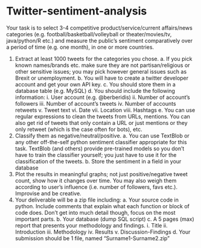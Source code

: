 # Twitter-sentiment-analysis
Your task is to select 3-4 competitive product/service/current affairs/news categories (e.g. football/basketball/volleyball or theater/movies/tv, java/python/R etc.) and measure the public’s sentiment comparatively over a period of time (e.g. one month), in one or more countries.

1. Extract at least 1000 tweets for the categories you chose.
a. If you pick known names/brands etc. make sure they are not partisan/religious or other
sensitive issues; you may pick however general issues such as Brexit or unemployment.
b. You will have to create a twitter developer account and get your own API key.
c. You should store them in a database table (e.g. MySQL)
d. You should include the following information:
i. User account (e.g. @berberidis)
ii. Number of account’s followers
iii. Number of account’s tweets
iv. Number of accounts retweets
v. Tweet text
vi. Date
vii. Location
viii. Hashtags
e. You can use regular expressions to clean the tweets from URLs, mentions. You can also get rid of tweets that only contain a URL or just mentions or they only retweet (which is the case often for bots), etc.
2. Classify them as negative/neutral/positive.
a. You can use TextBlob or any other off-the-self python sentiment classifier appropriate
for this task. TextBlob (and others) provide pre-trained models so you don’t have to
train the classifier yourself; you just have to use it for the classification of the tweets.
b. Store the sentiment in a field in your database
3. Plot the results in meaningful graphs; not just positive/negative tweet count, show how it changes over time. You may also weigh them according to user’s influence (i.e. number of followers, favs etc.). Improvise and be creative.
4. Your deliverable will be a zip file including:
a. Your source code in python. Include comments that explain what each function or block
of code does. Don’t get into much detail though, focus on the most important parts.
b. Your database (dump SQL script)
c. A 5 pages (max) report that presents your methodology and findings.
i. Title
ii. Introduction
iii. Methodology iv. Results
v. Discussion-Findings
d. Your submission should be 1 file, named “Surname1-Surname2.zip”

